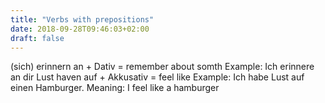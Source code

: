 ```yaml
---
title: "Verbs with prepositions"
date: 2018-09-28T09:46:03+02:00
draft: false
---
```

(sich) erinnern an + Dativ = remember about somth
Example: Ich erinnere an dir
Lust haven auf + Akkusativ = feel like
Example: Ich habe Lust auf einen Hamburger.
Meaning: I feel like a hamburger
